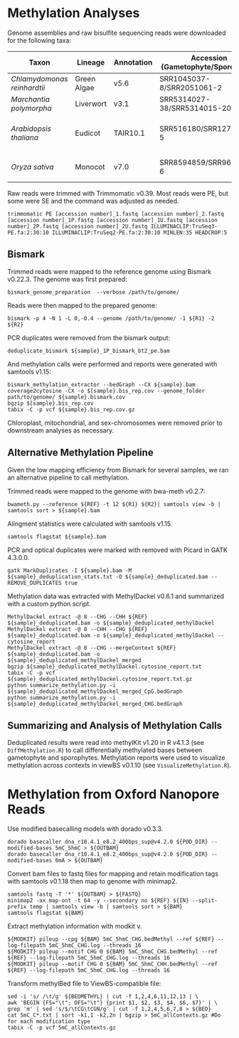 # Methylation Analyses

Genome assemblies and raw bisulfite sequencing reads were downloaded for the following taxa: 

| Taxon                    | Lineage   | Annotation     | Accession (Gametophyte/Sporophyte) |References                             | 
| ------------------------ | --------- | -------------- |----------------------------------- | --------------------------------------|
|<i>Chlamydomonas reinhardtii</i>| Green Algae| v5.6    | SRR1045037-8/SRR2051061-2          | Lopez et al. 2015 |
| <i>Marchantia polymorpha | Liverwort | v3.1           | SRR5314027-38/SRR5314015-20        | Schmid et al. 2018                    |
| <i>Arabidopsis thaliana  | Eudicot   | TAIR10.1       | SRR516180/SRR12737894-5            | Hsieh et al. 2016, Halter et al. 2021 |
| <i>Oryza sativa          | Monocot   | v7.0           | SRR8594859/SRR9637033-6            | Kim et al. 2019, Cui et al. 2021      |
  
Raw reads were trimmed with Trimmomatic v0.39. Most reads were PE, but some were SE and the command was adjusted as needed. 
```
trimmomatic PE [accession number]_1.fastq [accession number]_2.fastq [accession number]_1P.fastq [accession number]_1U.fastq [accession number]_2P.fastq [accession number]_2U.fastq ILLUMINACLIP:TruSeq3-PE.fa:2:30:10 ILLUMINACLIP:TruSeq2-PE.fa:2:30:10 MINLEN:35 HEADCROP:5
```
## Bismark   
Trimmed reads were mapped to the reference genome using Bismark v0.22.3. The genome was first prepared: 
```
bismark_genome_preparation  --verbose /path/to/genome/
```
Reads were then mapped to the prepared genome: 
```
bismark -p 4 -N 1 -L 0,-0.4 --genome /path/to/genome/ -1 ${R1} -2 ${R2}
```
PCR duplicates were removed from the bismark output: 
```
deduplicate_bismark ${sample}_1P_bismark_bt2_pe.bam
```
And methylation calls were performed and reports were generated with samtools v1.15: 
```
bismark_methylation_extractor --bedGraph --CX ${sample}.bam
coverage2cytosine -CX -o $[sample}.bis_rep.cov --genome_folder path/to/genome/ ${sample}.bismark.cov
bgzip $[sample}.bis_rep.cov
tabix -C -p vcf ${sample}.bis_rep.cov.gz
```
Chloroplast, mitochondrial, and sex-chromosomes were removed prior to downstream analyses as necessary. 

## Alternative Methylation Pipeline 
Given the low mapping efficiency from Bismark for several samples, we ran an alternative pipeline to call methylation. 

Trimmed reads were mapped to the genome with bwa-meth v0.2.7: 
```
bwameth.py --reference ${REF} -t 12 ${R1} ${R2}| samtools view -b | samtools sort > ${sample}.bam
```
Alingment statistics were calculated with samtools v1.15. 
```
samtools flagstat ${sample}.bam
```
PCR and optical duplicates were marked with removed with Picard in GATK 4.3.0.0.
```
gatk MarkDuplicates -I ${sample}.bam -M ${sample}_deduplication_stats.txt -O ${sample}_deduplicated.bam --REMOVE_DUPLICATES true
```
Methylation data was extracted with MethylDackel v0.6.1 and summarized with a custom python script. 
```
MethylDackel extract -@ 8 --CHG --CHH ${REF} ${sample}_deduplicated.bam -o ${sample}_deduplicated_methylDackel
MethylDackel extract -@ 8 --CHH --CHG ${REF} ${sample}_deduplicated.bam -o ${sample}_deduplicated_methylDackel --cytosine_report
MethylDackel extract -@ 8 --CHG --mergeContext ${REF} ${sample}_deduplicated.bam -o ${sample}_deduplicated_methylDackel_merged
bgzip ${sample}_deduplicated_methylDackel.cytosine_report.txt
tabix -C -p vcf ${sample}_deduplicated_methylDackel.cytosine_report.txt.gz
python summarize_methylation.py -i ${sample}_deduplicated_methylDackel_merged_CpG.bedGraph
python summarize_methylation.py -i ${sample}_deduplicated_methylDackel_merged_CHG.bedGraph
```

## Summarizing and Analysis of Methylation Calls
Deduplicated results were read into methylKit v1.20 in R v4.1.3 (see `DiffMethylation.R`) to call differentially methylated bases between gametophyte and sporophytes. 
Methylation reports were used to visualize methylation across contexts in viewBS v0.1.10 (see `VisualizeMethylation.R`). 

# Methylation from Oxford Nanopore Reads 
Use modified basecalling models with dorado v0.3.3.
```
dorado basecaller dna_r10.4.1_e8.2_400bps_sup@v4.2.0 ${POD_DIR} --modified-bases 5mC_5hmC > ${OUTBAM}
dorado basecaller dna_r10.4.1_e8.2_400bps_sup@v4.2.0 ${POD_DIR} --modified-bases 6mA > ${OUTBAM}
```
Convert bam files to fastq files for mapping and retain modification tags with samtools v0.1.18 then map to genome with minimap2.  
```
samtools fastq -T '*' ${OUTBAM} > ${FASTQ}
minimap2 -ax map-ont -t 64 -y --secondary no ${REF} ${IN} --split-prefix temp | samtools view -b | samtools sort > ${BAM}
samtools flagstat ${BAM}
```
Extract methylation information with modkit v. 
```
${MODKIT} pileup --cpg ${BAM} 5mC_5hmC_CHG.bedMethyl --ref ${REF} --log-filepath 5mC_5hmC_CHG.log --threads 16
${MODKIT} pileup --motif CHG 0 ${BAM} 5mC_5hmC_CHG.bedMethyl --ref ${REF} --log-filepath 5mC_5hmC_CHG.log --threads 16
${MODKIT} pileup --motif CHG 0 ${BAM} 5mC_5hmC_CHH.bedMethyl --ref ${REF} --log-filepath 5mC_5hmC_CHG.log --threads 16
```

Transform methylBed file to ViewBS-compatible file: 
```
sed -i 's/ /\t/g' ${BEDMETHYL} | cut -f 1,2,4,6,11,12,13 | \
awk 'BEGIN {FS="\t"; OFS="\t"} {print $1, $2, $3, $4, $6, $7}' | \
grep 'm' | sed 's/$/\tCG\tCGN/g' | cut -f 1,2,4,5,6,7,8 > ${BED}
cat 5mC_C*.txt | sort -k1,1 -k2,2n | bgzip > 5mC_allContexts.gz #Do for each modification type
tabix -C -p vcf 5mC_allContexts.gz 
```
